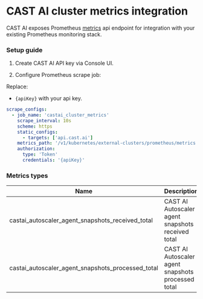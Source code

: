 # CAST AI cluster metrics integration

CAST AI exposes Prometheus [metrics](https://api.dev-master.cast.ai/v1/spec/#/external-kubernetes/PrometheusRawMetrics) api endpoint for integration with your existing Prometheus monitoring stack.

### Setup guide

1. Create CAST AI API key via Console UI.

2. Configure Prometheus scrape job:

Replace:
* `{apiKey}` with your api key.


```yaml
scrape_configs:
  - job_name: 'castai_cluster_metrics'
    scrape_interval: 10s
    scheme: https
    static_configs:
      - targets: ['api.cast.ai']
    metrics_path: '/v1/kubernetes/external-clusters/prometheus/metrics'
    authorization:
      type: 'Token'
      credentials: '{apiKey}'

```


### Metrics types

Name  | Description
------------- | -------------
castai_autoscaler_agent_snapshots_received_total  | CAST AI Autoscaler agent snapshots received total 
castai_autoscaler_agent_snapshots_processed_total  | CAST AI Autoscaler agent snapshots processed total
